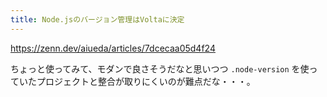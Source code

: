 ```yaml
---
title: Node.jsのバージョン管理はVoltaに決定
---
```


https://zenn.dev/aiueda/articles/7dcecaa05d4f24

ちょっと使ってみて、モダンで良さそうだなと思いつつ `.node-version` を使っていたプロジェクトと整合が取りにくいのが難点だな・・・。
